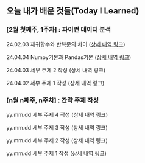 
## 오늘 내가 배운 것들(Today I Learned)

### [2월 첫째주, 1주차] : 파이썬 데이터 분석

24.02.03 재귀합수와 반복문의 차이 ([상세 내역 링크](https://github.com/100-hours-a-week/yuju-til/blob/main/Feb/2025-02-03.md))

24.04.04 Numpy기본과 Pandas기본 ([상세 내역 링크](https://github.com/100-hours-a-week/yuju-til/blob/main/Feb/2025-02-04.md))

24.04.03 세부 주제 2 작성 (상세 내역 링크)

24.04.02 세부 주제 1 작성 (상세 내역 링크)

### [n월 n째주, n주차] : 간략 주제 작성 

yy.mm.dd 세부 주제 4 작성 (상세 내역 링크)

yy.mm.dd 세부 주제 3 작성 (상세 내역 링크)

yy.mm.dd 세부 주제 2 작성 (상세 내역 링크)

yy.mm.dd 세부 주제 1 작성 ([상세 내역 링크](https://github.com/100-hours-a-week/yuju-til/blob/main/Feb/2025-0x-xx.md))
